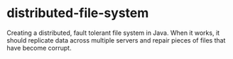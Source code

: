 # distributed-file-system
Creating a distributed, fault tolerant file system in Java. When it works, it should replicate data across multiple servers and repair pieces of files that have become corrupt.
